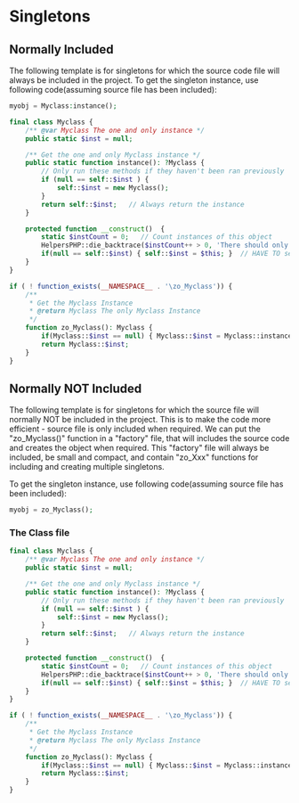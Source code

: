 # Singletons

## Normally Included

The following template is for singletons for which the source code file will always be included in the project. To get the singleton instance, use following code(assuming source file has been included):
```php
myobj = Myclass:instance();
```

```php
final class Myclass {
    /** @var Myclass The one and only instance */
    public static $inst = null;

    /** Get the one and only Myclass instance */
    public static function instance(): ?Myclass {
        // Only run these methods if they haven't been ran previously
        if (null == self::$inst ) {
            self::$inst = new Myclass();
        }
        return self::$inst;   // Always return the instance
    }

    protected function __construct()  {
        static $instCount = 0;   // Count instances of this object
        HelpersPHP::die_backtrace($instCount++ > 0, 'There should only ever be a single instance of the UpdatePlugin object!');
        if(null == self::$inst) { self::$inst = $this; }  // HAVE TO set $inst in __constructor() AND instance()!
    }
}

if ( ! function_exists(__NAMESPACE__ . '\zo_Myclass')) {
    /**
     * Get the Myclass Instance
     * @return Myclass The only Myclass Instance
     */
    function zo_Myclass(): Myclass {
        if(Myclass::$inst == null) { Myclass::$inst = Myclass::instance(); }
        return Myclass::$inst;
    }
}
```

## Normally NOT Included

The following template is for singletons for which the source file will normally NOT be included in the project. This is to make the code more efficient - source file is only included when required. We can put the "zo_Myclass()" function in a "factory" file, that will includes the source code and creates the object when required. This "factory" file will always be included, be small and compact, and contain "zo_Xxx" functions for including and creating multiple singletons.

To get the singleton instance, use following code(assuming source file has been included):
```php
myobj = zo_Myclass();
```


### The Class file
```php
final class Myclass {
    /** @var Myclass The one and only instance */
    public static $inst = null;

    /** Get the one and only Myclass instance */
    public static function instance(): ?Myclass {
        // Only run these methods if they haven't been ran previously
        if (null == self::$inst ) {
            self::$inst = new Myclass();
        }
        return self::$inst;   // Always return the instance
    }

    protected function __construct()  {
        static $instCount = 0;   // Count instances of this object
        HelpersPHP::die_backtrace($instCount++ > 0, 'There should only ever be a single instance of the UpdatePlugin object!');
        if(null == self::$inst) { self::$inst = $this; }  // HAVE TO set $inst in __constructor() AND instance()!
    }
}

if ( ! function_exists(__NAMESPACE__ . '\zo_Myclass')) {
    /**
     * Get the Myclass Instance
     * @return Myclass The only Myclass Instance
     */
    function zo_Myclass(): Myclass {
        if(Myclass::$inst == null) { Myclass::$inst = Myclass::instance(); }
        return Myclass::$inst;
    }
}
```
